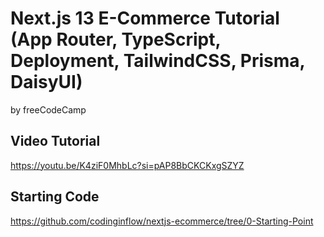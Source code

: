 # Next.js 13 E-Commerce Tutorial (App Router, TypeScript, Deployment, TailwindCSS, Prisma, DaisyUI)

by freeCodeCamp

## Video Tutorial

https://youtu.be/K4ziF0MhbLc?si=pAP8BbCKCKxgSZYZ

## Starting Code

https://github.com/codinginflow/nextjs-ecommerce/tree/0-Starting-Point
